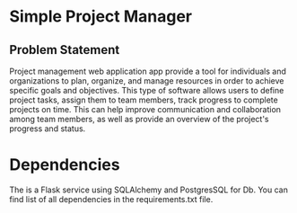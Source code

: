 # Simple Project Manager

## Problem Statement

Project management web application app provide a tool for individuals and organizations to plan, organize, and manage resources in order to achieve specific goals and objectives. This type of software allows users to define project tasks, assign them to team members, track progress to complete projects on time. This can help improve communication and collaboration among team members, as well as provide an overview of the project's progress and status.

# Dependencies

The is a Flask service using SQLAlchemy and PostgresSQL for Db.
You can find list of all dependencies in the requirements.txt file.







